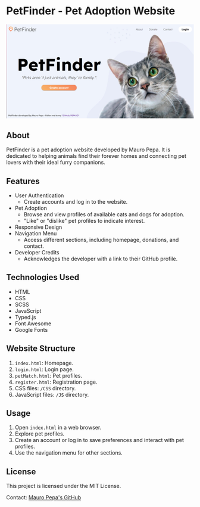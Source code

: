 # PetFinder - Pet Adoption Website

![Homepage](https://raw.githubusercontent.com/PEPAXD/PetFinder/main/WebSiteView%20(3).png)

## About
PetFinder is a pet adoption website developed by Mauro Pepa. 
It is dedicated to helping animals find their forever homes and connecting pet lovers with their ideal furry companions.

## Features
- User Authentication
  - Create accounts and log in to the website.
- Pet Adoption
  - Browse and view profiles of available cats and dogs for adoption.
  - "Like" or "dislike" pet profiles to indicate interest.
- Responsive Design
- Navigation Menu
  - Access different sections, including homepage, donations, and contact.
- Developer Credits
  - Acknowledges the developer with a link to their GitHub profile.

## Technologies Used
- HTML
- CSS
- SCSS
- JavaScript
- Typed.js
- Font Awesome
- Google Fonts

## Website Structure
1. `index.html`: Homepage.
2. `login.html`: Login page.
3. `petMatch.html`: Pet profiles.
4. `register.html`: Registration page.
5. CSS files: `/CSS` directory.
6. JavaScript files: `/JS` directory.

## Usage
1. Open `index.html` in a web browser.
2. Explore pet profiles.
3. Create an account or log in to save preferences and interact with pet profiles.
4. Use the navigation menu for other sections.


## License
This project is licensed under the MIT License.

Contact: [Mauro Pepa's GitHub](https://github.com/PEPAXD)
